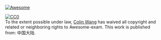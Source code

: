 [![Awesome](https://awesome.re/badge-flat.svg)](https://awesome.re)
<p xmlns:dct="http://purl.org/dc/terms/" xmlns:vcard="http://www.w3.org/2001/vcard-rdf/3.0#">
  <a rel="license"
     href="http://creativecommons.org/publicdomain/zero/1.0/">
    <img src="http://i.creativecommons.org/p/zero/1.0/88x31.png" style="border-style: none;" alt="CC0" />
  </a>
  <br />
  To the extent possible under law,
  <a rel="dct:publisher"
     href="outsiders.top">
    <span property="dct:title">Colin Wang</span></a>
  has waived all copyright and related or neighboring rights to
  <span property="dct:title">Awesome-exam</span>.
This work is published from:
<span property="vcard:Country" datatype="dct:ISO3166"
      content="CN" about="outsiders.top">
  中国大陆</span>.
</p>